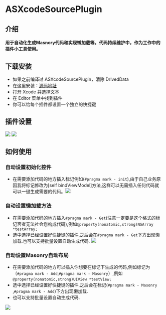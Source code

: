 # ASXcodeSourcePlugin

## 介绍
#### 用于自动化生成Masnory代码和实现懒加载等。代码持续维护中，作为工作中的插件小工具使用。

## 下载安装
- 如果之前编译过 ASXcodeSourcePlugin，清除 DrivedData
- 在这里安装：[源码地址](https://github.com/iAlexSun/ASXcodeSourceExtensioin)
- 打开 Xcode 并选择文本
- 在 Editor 菜单中找到插件
- 你可以给每个插件都设置一个独立的快捷键

## 插件设置
![](https://raw.githubusercontent.com/cyanzhong/xTextHandler/master/Screenshots/tips1.png)
![](http://lc-9srqavax.cn-n1.lcfile.com/75f3f53f3b5e580dcfbb.png)

## 如何使用
### 自动设置初始化控件
 - 在需要添加代码的地方插入标记例如(`#pragma mark - init`),由于自己业务原因我将标记修改为[self bindViewModel]方法,这样可以无需插入任何代码就可以一键生成需要的代码。![](http://lc-9srqavax.cn-n1.lcfile.com/f3f1714e1230f28e5bf0.jpg)

### 自动设置懒加载方法
 
 - 在需要添加代码的地方插入`#pragma mark - Get`(注意一定要是这个格式的标记否者无法社会您构成代码),例如`@property(nonatomic,strong)NSArray *testArray;`
 - 选中选择已经设置好快捷键的插件,之后会在`#pragma mark - Get`下方出现懒加载.也可以支持批量设置自动生成代码.
 ![](http://lc-9srqavax.cn-n1.lcfile.com/3b1f0098025cce5fbaed.gif)


### 自动设置Masonry自动布局
 - 在需要添加代码的地方可以插入你想要在标记下生成的代码,例如标记为（`#pragma mark - Add`,`#pragma mark - Masonry`）,例如`@property(nonatomic,strong)UIView *testView;`
 - 选中选择已经设置好快捷键的插件,之后会在标记(`#pragma mark - Masonry `,`#pragma mark - Add`)下方出现懒加载.
 - 也可以支持批量设置自动生成代码.
 
 ![](http://lc-9srqavax.cn-n1.lcfile.com/a07d71cc4bb147b3d326.gif)

